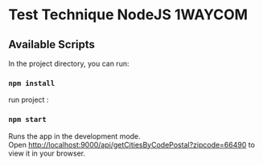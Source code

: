 # Test Technique NodeJS 1WAYCOM


## Available Scripts

In the project directory, you can run:

### `npm install`

run project :

### `npm start`

Runs the app in the development mode.\
Open [http://localhost:9000/api/getCitiesByCodePostal?zipcode=66490](http://localhost:9000/api/getCitiesByCodePostal?zipcode=66490) to view it in your browser.
